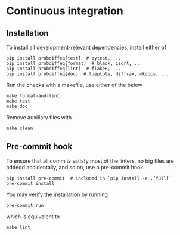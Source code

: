 # Continuous integration

## Installation
To install all development-relevant dependencies, install either of
```
pip install probdiffeq[test]  # pytest, ...
pip install probdiffeq[format]  # black, isort, ...
pip install probdiffeq[lint]  # flake8, ...
pip install probdiffeq[doc]  # tueplots, diffrax, mkdocs, ...
```

Run the checks with a makefile, use either of the below
```
make format-and-lint
make test
make doc
```
Remove auxiliary files with 
```
make clean
```

## Pre-commit hook
To ensure that all commits satisfy most of the linters, no big files are addedd accidentally, and so on, use a pre-commit hook
```
pip install pre-commit  # included in `pip install -e .[full]`
pre-commit install
```
You may verify the installation by running
```commandline
pre-commit run
```
which is equivalent to 
```commandline
make lint
```
